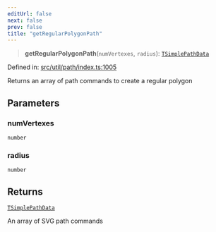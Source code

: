 ```yaml
---
editUrl: false
next: false
prev: false
title: "getRegularPolygonPath"
---
```


> **getRegularPolygonPath**(`numVertexes`, `radius`): [`TSimplePathData`](/api/type-aliases/tsimplepathdata/)

Defined in: [src/util/path/index.ts:1005](https://github.com/fabricjs/fabric.js/blob/8206f10a405480a7ba988ff6cfdde6412c1f13f8/src/util/path/index.ts#L1005)

Returns an array of path commands to create a regular polygon

## Parameters

### numVertexes

`number`

### radius

`number`

## Returns

[`TSimplePathData`](/api/type-aliases/tsimplepathdata/)

An array of SVG path commands

